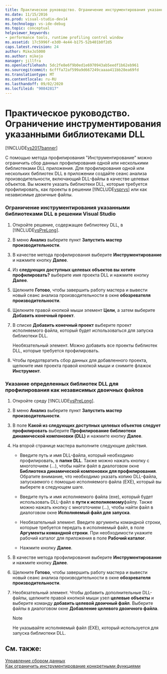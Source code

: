 ```yaml
---
title: Практическое руководство. Ограничение инструментирования указанными библиотеками DLL | Документы Майкрософт
ms.date: 11/15/2016
ms.prod: visual-studio-dev14
ms.technology: vs-ide-debug
ms.topic: conceptual
helpviewer_keywords:
- performance tools, runtime profiling control window
ms.assetid: 17c5996f-e3d0-4e44-b175-52b401b0f2d5
caps.latest.revision: 24
author: MikeJo5000
ms.author: mikejo
manager: jillfra
ms.openlocfilehash: 5dc2fe8e6f9b0ed1e6970943ab5eedf1b62eb961
ms.sourcegitcommit: 6cfffa72af599a9d667249caaaa411bb28ea69fd
ms.translationtype: MT
ms.contentlocale: ru-RU
ms.lasthandoff: 09/02/2020
ms.locfileid: "90842817"
---
```

# <a name="how-to-limit-instrumentation-to-specific-dlls"></a>Практическое руководство. Ограничение инструментирования указанными библиотеками DLL
[!INCLUDE[vs2017banner](../includes/vs2017banner.md)]

С помощью метода профилирования "Инструментирование" можно ограничить сбор данных профилирования одной или несколькими библиотеками DLL приложения. Для профилирования одной или нескольких библиотек DLL в приложении создайте сеанс анализа производительности, включающий DLL-файлы в качестве целевых объектов. Вы можете указать библиотеки DLL, которые требуется профилировать, как проекты в решении [!INCLUDE[vsprvs](../includes/vsprvs-md.md)] или как независимые двоичные файлы.  
  
### <a name="to-limit-instrumentation-to-specific-dlls-in-a-visual-studio-solution"></a>Ограничение инструментирования указанными библиотеками DLL в решении Visual Studio  
  
1. Откройте решение, содержащее библиотеку DLL, в [!INCLUDE[vsPreLong](../includes/vsprelong-md.md)].  
  
2. В меню **Анализ** выберите пункт **Запустить мастер производительности**.  
  
3. В качестве метода профилирования выберите **Инструментирование** и нажмите кнопку **Далее**.  
  
4. Из **следующих доступных целевых объектов вы хотите профилировать?** выберите имя проекта DLL и нажмите кнопку **Далее**.  
  
5. Щелкните **Готово**, чтобы завершить работу мастера и вывести новый сеанс анализа производительности в окне **обозревателя производительности**.  
  
6. Щелкните правой кнопкой мыши элемент **Цели**, а затем выберите **Добавить конечный проект**.  
  
7. В списке **Добавить конечный проект** выберите проект исполняемого файла, который будет использоваться для запуска библиотеки DLL.  
  
     Необязательный элемент. Можно добавить все проекты библиотек DLL, которые требуется профилировать.  
  
8. Чтобы предотвратить сбор данных для добавленного проекта, щелкните имя проекта правой кнопкой мыши и снимите флажок **Инструмент**.  
  
### <a name="to-specify-specific-dlls-to-profile-as-independent-binaries"></a>Указание определенных библиотек DLL для профилирования как независимых двоичных файлов  
  
1. Откройте среду [!INCLUDE[vsPreLong](../includes/vsprelong-md.md)].  
  
2. В меню **Анализ** выберите пункт **Запустить мастер производительности**.  
  
3. В поле **Какой из следующих доступных целевых объектов следует профилировать** выберите **Профилирование библиотеки динамической компоновки (DLL)** и нажмите кнопку **Далее**.  
  
4. На второй странице мастера выполните следующие действия.  
  
    - Введите путь и имя DLL-файла, который необходимо профилировать, в **папке DLL**. Также можно нажать кнопку с многоточием (...), чтобы найти файл в диалоговом окне **Библиотека динамической компоновки для профилирования**. Обратите внимание, что необходимо указать копию DLL-файла, запускаемого с помощью исполняемого файла (EXE), который вы выберете в следующем шаге.  
  
    - Введите путь и имя исполняемого файла (exe), который будет использовать DLL-файл в **пути к исполняемому**файлу. Также можно нажать кнопку с многоточием (...), чтобы найти файл в диалоговом окне **Исполняемый файл для запуска**.  
  
    - Необязательный элемент. Введите аргументы командной строки, которые требуется передать в исполняемый файл, в поле **Аргументы командной строки**. При необходимости укажите рабочий каталог для приложения в поле **Рабочий каталог**.  
  
    - Нажмите кнопку **Далее**.  
  
5. В качестве метода профилирования выберите **Инструментирование** и нажмите кнопку **Далее**.  
  
6. Щелкните **Готово**, чтобы завершить работу мастера и вывести новый сеанс анализа производительности в окне **обозревателя производительности**.  
  
7. Необязательный элемент. Чтобы добавить дополнительные DLL-файлы, щелкните правой кнопкой мыши узел **целевые объекты** и выберите команду **добавить целевой двоичный файл**. Выберите файлы в диалоговом окне **Добавление целевого двоичного файла**.  
  
    > [!NOTE]
    > Не указывайте исполняемый файл (EXE), который используется для запуска библиотеки DLL.  
  
## <a name="see-also"></a>См. также:  
 [Управление сбором данных](../profiling/controlling-data-collection.md)   
 [Как ограничить инструментирование конкретными функциями](../profiling/how-to-limit-instrumentation-to-specific-functions.md)
